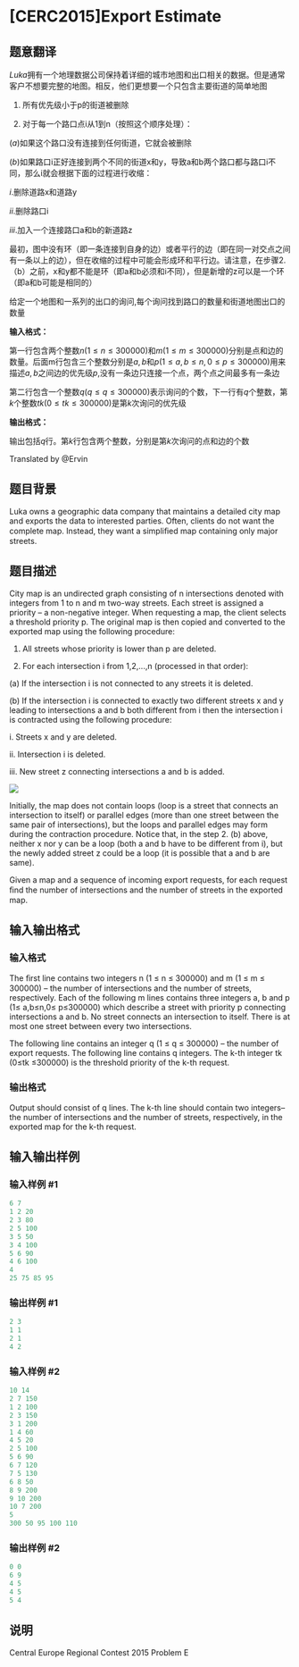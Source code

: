 # [CERC2015]Export Estimate

## 题意翻译

$Luka$拥有一个地理数据公司保持着详细的城市地图和出口相关的数据。但是通常客户不想要完整的地图。相反，他们更想要一个只包含主要街道的简单地图

1. 所有优先级小于p的街道被删除

2. 对于每一个路口点i从1到n（按照这个顺序处理）：

$(a)$如果这个路口没有连接到任何街道，它就会被删除

$(b)$如果路口i正好连接到两个不同的街道x和y，导致a和b两个路口都与路口i不同，那么i就会根据下面的过程进行收缩：

$i.$删除道路x和道路y

$ii.$删除路口i

$iii.$加入一个连接路口a和b的新道路z

最初，图中没有环（即一条连接到自身的边）或者平行的边（即在同一对交点之间有一条以上的边），但在收缩的过程中可能会形成环和平行边。请注意，在步骤2.（b）之前，x和y都不能是环（即a和b必须和i不同），但是新增的z可以是一个环（即a和b可能是相同的）

给定一个地图和一系列的出口的询问,每个询问找到路口的数量和街道地图出口的数量

**输入格式：**

第一行包含两个整数$n(1 \le n\le300000)$和$m(1\le m\le 300000)$分别是点和边的数量。后面m行包含三个整数分别是$a,b$和$p(1\le a,b \le n,0\le p\le 300000)$用来描述$a,b$之间边的优先级$p,$没有一条边只连接一个点，两个点之间最多有一条边

第二行包含一个整数$q(q\le q\le 300000)$表示询问的个数，下一行有$q$个整数，第$k$个整数$tk(0\le tk\le 300000)$是第$k$次询问的优先级

**输出格式：**

输出包括$q$行。第$k$行包含两个整数，分别是第$k$次询问的点和边的个数

Translated by @Ervin 

## 题目背景

Luka owns a geographic data company that maintains a detailed city map and exports the data to interested parties. Often, clients do not want the complete map. Instead, they want a simpliﬁed map containing only major streets. 

## 题目描述

City map is an undirected graph consisting of n intersections denoted with integers from 1 to n and m two-way streets. Each street is assigned a priority – a non-negative integer. When requesting a map, the client selects a threshold priority p. The original map is then copied and converted to the exported map using the following procedure:

1. All streets whose priority is lower than p are deleted.

2. For each intersection i from 1,2,...,n (processed in that order):

(a) If the intersection i is not connected to any streets it is deleted.

(b) If the intersection i is connected to exactly two different streets x and y leading to intersections a and b both different from i then the intersection i is contracted using the following procedure:

i. Streets x and y are deleted.

ii. Intersection i is deleted.

iii. New street z connecting intersections a and b is added.

![](https://cdn.luogu.com.cn/upload/pic/16236.png )

Initially, the map does not contain loops (loop is a street that connects an intersection to itself) or parallel edges (more than one street between the same pair of intersections), but the loops and parallel edges may form during the contraction procedure. Notice that, in the step 2. (b) above, neither x nor y can be a loop (both a and b have to be different from i), but the newly added street z could be a loop (it is possible that a and b are same).

Given a map and a sequence of incoming export requests, for each request ﬁnd the number of intersections and the number of streets in the exported map.

## 输入输出格式

### 输入格式

The ﬁrst line contains two integers n (1 ≤ n ≤ 300000) and m (1 ≤ m ≤ 300000) – the number of intersections and the number of streets, respectively. Each of the following m lines contains three integers a, b and p (1≤ a,b≤n,0≤ p≤300000) which describe a street with priority p connecting intersections a and b. No street connects an intersection to itself. There is at most one street between every two intersections.

The following line contains an integer q (1 ≤ q ≤ 300000) – the number of export requests. The following line contains q integers. The k-th integer tk (0≤tk ≤300000) is the threshold priority of the k-th request.

### 输出格式

Output should consist of q lines. The k-th line should contain two integers–the number of intersections and the number of streets, respectively, in the exported map for the k-th request.

## 输入输出样例

### 输入样例 #1

```cpp
6 7 
1 2 20 
2 3 80 
2 5 100 
3 5 50 
3 4 100 
5 6 90 
4 6 100 
4 
25 75 85 95
```


### 输出样例 #1

```cpp
2 3 
1 1 
2 1 
4 2

```
### 输入样例 #2

```cpp
10 14 
2 7 150 
1 2 100 
2 3 150 
3 1 200 
1 4 60 
4 5 20 
2 5 100 
5 6 90 
6 7 120 
7 5 130 
6 8 50 
8 9 200 
9 10 200 
10 7 200 
5 
300 50 95 100 110
```


### 输出样例 #2

```cpp
0 0 
6 9 
4 5 
4 5 
5 4
```


## 说明

Central Europe Regional Contest 2015 Problem E

